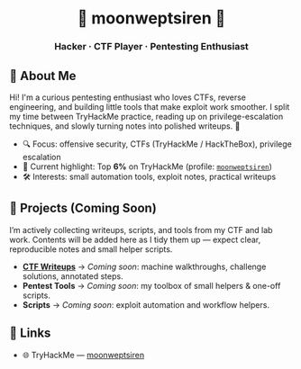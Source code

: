 <h1 align="center">🩷 moonweptsiren 🩷</h1>
<h3 align="center">Hacker · CTF Player · Pentesting Enthusiast</h3>

## 🌸 About Me
Hi! I'm a curious pentesting enthusiast who loves CTFs, reverse engineering, and building little tools that make exploit work smoother. I split my time between TryHackMe practice, reading up on privilege-escalation techniques, and slowly turning notes into polished writeups. 💖

- 🔍 Focus: offensive security, CTFs (TryHackMe / HackTheBox), privilege escalation  
- 🧠 Current highlight: Top **6%** on TryHackMe (profile: <a href="https://tryhackme.com/p/moonweptsiren">`moonweptsiren`</a>)  
- 🛠️ Interests: small automation tools, exploit notes, practical writeups    

## 🌸 Projects (Coming Soon)
I’m actively collecting writeups, scripts, and tools from my CTF and lab work. Contents will be added here as I tidy them up — expect clear, reproducible notes and small helper scripts.  

- **[CTF Writeups](https://github.com/moonweptsiren/writeups)** → _Coming soon_: machine walkthroughs, challenge solutions, annotated steps.  
- **Pentest Tools** → _Coming soon_: my toolbox of small helpers & one-off scripts.  
- **Scripts** → _Coming soon_: exploit automation and workflow helpers.  

## 🌺 Links
- 🌐 TryHackMe — [moonweptsiren](https://tryhackme.com/p/moonweptsiren)    


